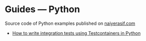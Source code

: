 # Guides &mdash; Python

Source code of Python examples published on [naiyerasif.com](https://www.naiyerasif.com)

- [How to write integration tests using Testcontainers in Python](./testcontainers-integration-tests-with-pytest/)
